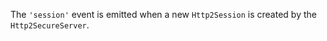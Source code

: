 <!-- YAML
added: v8.4.0
-->

The `'session'` event is emitted when a new `Http2Session` is created by the
`Http2SecureServer`.

